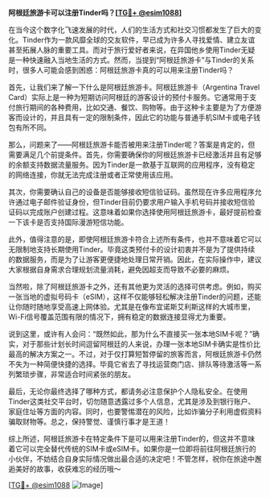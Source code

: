 **阿根廷旅游卡可以注册Tinder吗？[[TG💪+ @esim1088](https://t.me/s/esim1088)]**

在当今这个数字化飞速发展的时代，人们的生活方式和社交习惯都发生了巨大的变化。Tinder作为一款风靡全球的交友软件，早已成为许多人寻找爱情、建立友谊甚至拓展人脉的重要工具。而对于旅行爱好者来说，在异国他乡使用Tinder无疑是一种快速融入当地生活的方式。然而，当提到“阿根廷旅游卡”与Tinder的关系时，很多人可能会感到困惑：阿根廷旅游卡真的可以用来注册Tinder吗？

首先，让我们来了解一下什么是阿根廷旅游卡。阿根廷旅游卡（Argentina Travel Card）实际上是一种为短期访问阿根廷的游客设计的预付卡服务。它通常用于支付旅行期间的各种费用，比如交通、餐饮、购物等。由于这种卡主要是为了方便游客而设计的，并且具有一定的限制条件，因此它的功能与普通手机SIM卡或电子钱包有所不同。

那么，问题来了——阿根廷旅游卡能否被用来注册Tinder呢？答案是肯定的，但需要满足几个前提条件。首先，你需要确保你的阿根廷旅游卡已经激活并且有足够的余额支持数据流量服务。因为Tinder是一款基于互联网的应用程序，没有稳定的网络连接，你就无法完成注册或者正常使用该应用。

其次，你需要确认自己的设备是否能够接收短信验证码。虽然现在许多应用程序允许通过电子邮件验证身份，但Tinder目前仍要求用户输入手机号码并接收短信验证码以完成账户创建过程。这意味着如果你选择使用阿根廷旅游卡，最好提前检查一下该卡是否支持国际漫游短信功能。

此外，值得注意的是，即使阿根廷旅游卡符合上述所有条件，也并不意味着它可以无限制地支持长期使用Tinder。毕竟这类预付卡的设计初衷并不是为了提供持续的数据服务，而是为了让游客更便捷地处理日常开销。因此，在实际操作中，建议大家根据自身需求合理规划流量消耗，避免因超支而导致不必要的麻烦。

当然啦，除了阿根廷旅游卡之外，还有其他更为灵活的选择可供考虑。例如，购买一张当地的虚拟号码卡（eSIM），这样不仅能够轻松解决注册Tinder的问题，还能让你随时随地享受高速上网体验。尤其是在像布宜诺斯艾利斯这样的大城市里，Wi-Fi信号覆盖范围有限的情况下，拥有稳定的数据连接显得尤为重要。

说到这里，或许有人会问：“既然如此，那为什么不直接买一张本地SIM卡呢？”确实，对于那些计划长时间逗留阿根廷的人来说，办理一张本地SIM卡确实是性价比最高的解决方案之一。不过，对于仅打算短暂停留的旅客而言，阿根廷旅游卡仍然不失为一种简便快捷的选择。毕竟它省去了寻找运营商门店、排队等待激活等一系列繁琐步骤，非常适合时间紧张的朋友。

最后，无论你最终选择了哪种方式，都请务必注意保护个人隐私安全。在使用Tinder这类社交平台时，切勿随意透露过多个人信息，尤其是涉及到银行账户、家庭住址等方面的内容。同时，也要警惕潜在的风险，比如诈骗分子利用虚假资料骗取财物等。总之，保持警觉、谨慎行事才是王道！

综上所述，阿根廷旅游卡在特定条件下是可以用来注册Tinder的，但这并不意味着它可以完全替代传统的SIM卡或eSIM卡。如果你是一位即将前往阿根廷旅行的小伙伴，不妨结合自身实际情况做出最合适的决定吧！不管怎样，祝你在旅途中邂逅美好的故事，收获难忘的经历哦～

[[TG💪+ @esim1088](https://t.me/s/esim1088) ![Image](https://i.postimg.cc/4NQfJmqS/Snipaste-2025-05-13-00-14-12.png)]